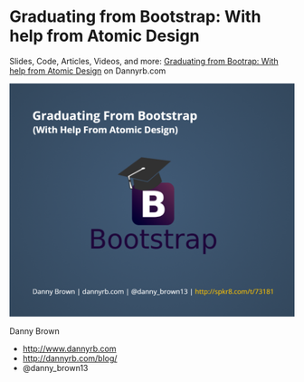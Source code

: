 Graduating from Bootstrap: With help from Atomic Design
============

Slides, Code, Articles, Videos, and more: 
[Graduating from Bootrap: With help from Atomic Design](http://dannyrb.com/2017/10/06/graduating-from-bootstrap-with-help-from-atomic-design/) on Dannyrb.com

![alt text](/Graduation-from-Bootstrap-with-help-from-Atomic-Design--Danny-Brown/preview-image.png?raw=true "Title Slide")

Danny Brown
* http://www.dannyrb.com
* http://dannyrb.com/blog/
* @danny_brown13